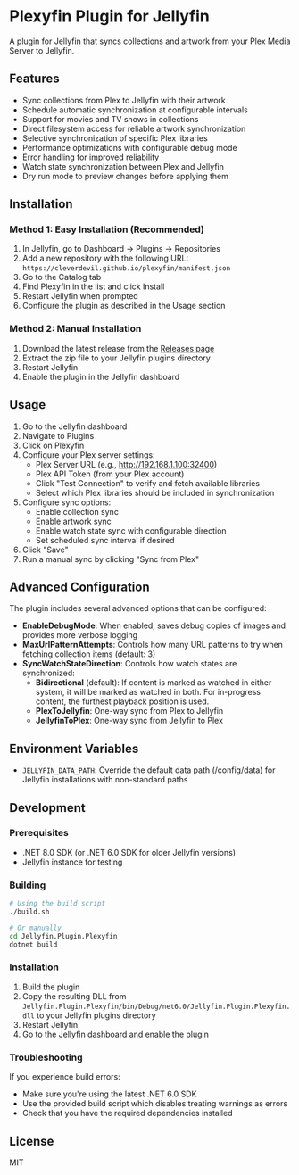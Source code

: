 # Plexyfin Plugin for Jellyfin

A plugin for Jellyfin that syncs collections and artwork from your Plex Media Server to Jellyfin.

## Features

- Sync collections from Plex to Jellyfin with their artwork
- Schedule automatic synchronization at configurable intervals
- Support for movies and TV shows in collections
- Direct filesystem access for reliable artwork synchronization
- Selective synchronization of specific Plex libraries
- Performance optimizations with configurable debug mode
- Error handling for improved reliability
- Watch state synchronization between Plex and Jellyfin
- Dry run mode to preview changes before applying them

## Installation

### Method 1: Easy Installation (Recommended)

1. In Jellyfin, go to Dashboard → Plugins → Repositories
2. Add a new repository with the following URL:
   `https://cleverdevil.github.io/plexyfin/manifest.json`
3. Go to the Catalog tab
4. Find Plexyfin in the list and click Install
5. Restart Jellyfin when prompted
6. Configure the plugin as described in the Usage section

### Method 2: Manual Installation

1. Download the latest release from the [Releases page](https://github.com/cleverdevil/plexyfin/releases)
2. Extract the zip file to your Jellyfin plugins directory
3. Restart Jellyfin
4. Enable the plugin in the Jellyfin dashboard

## Usage

1. Go to the Jellyfin dashboard
2. Navigate to Plugins
3. Click on Plexyfin
4. Configure your Plex server settings:
   - Plex Server URL (e.g., http://192.168.1.100:32400)
   - Plex API Token (from your Plex account)
   - Click "Test Connection" to verify and fetch available libraries
   - Select which Plex libraries should be included in synchronization
5. Configure sync options:
   - Enable collection sync
   - Enable artwork sync
   - Enable watch state sync with configurable direction
   - Set scheduled sync interval if desired
6. Click "Save"
7. Run a manual sync by clicking "Sync from Plex"

## Advanced Configuration

The plugin includes several advanced options that can be configured:

- **EnableDebugMode**: When enabled, saves debug copies of images and provides more verbose logging
- **MaxUrlPatternAttempts**: Controls how many URL patterns to try when fetching collection items (default: 3)
- **SyncWatchStateDirection**: Controls how watch states are synchronized:
  - **Bidirectional** (default): If content is marked as watched in either system, it will be marked as watched in both. For in-progress content, the furthest playback position is used.
  - **PlexToJellyfin**: One-way sync from Plex to Jellyfin
  - **JellyfinToPlex**: One-way sync from Jellyfin to Plex

## Environment Variables

- `JELLYFIN_DATA_PATH`: Override the default data path (/config/data) for Jellyfin installations with non-standard paths

## Development

### Prerequisites

- .NET 8.0 SDK (or .NET 6.0 SDK for older Jellyfin versions)
- Jellyfin instance for testing

### Building

```bash
# Using the build script
./build.sh

# Or manually
cd Jellyfin.Plugin.Plexyfin
dotnet build
```

### Installation

1. Build the plugin
2. Copy the resulting DLL from `Jellyfin.Plugin.Plexyfin/bin/Debug/net6.0/Jellyfin.Plugin.Plexyfin.dll` to your Jellyfin plugins directory
3. Restart Jellyfin
4. Go to the Jellyfin dashboard and enable the plugin

### Troubleshooting

If you experience build errors:
- Make sure you're using the latest .NET 6.0 SDK
- Use the provided build script which disables treating warnings as errors
- Check that you have the required dependencies installed

## License

MIT
